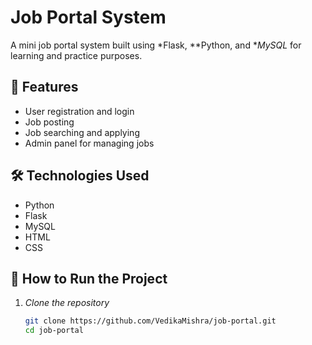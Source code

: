# Job Portal System

A mini job portal system built using *Flask, **Python, and **MySQL* for learning and practice purposes.

## 🔧 Features
- User registration and login
- Job posting
- Job searching and applying
- Admin panel for managing jobs

## 🛠️ Technologies Used
- Python
- Flask
- MySQL
- HTML
- CSS

## 🚀 How to Run the Project

1. *Clone the repository*
   ```bash
   git clone https://github.com/VedikaMishra/job-portal.git
   cd job-portal
